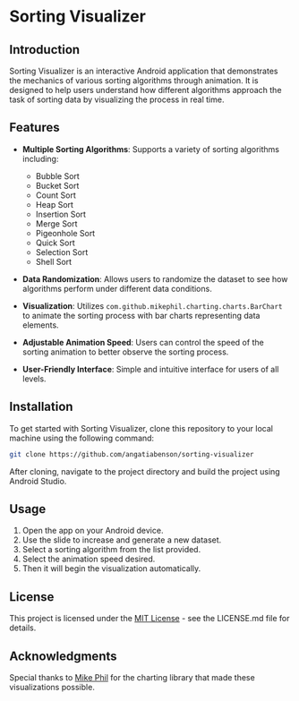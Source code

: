 # Sorting Visualizer

## Introduction
Sorting Visualizer is an interactive Android application that demonstrates the mechanics of various sorting algorithms through animation. It is designed to help users understand how different algorithms approach the task of sorting data by visualizing the process in real time.

## Features
- **Multiple Sorting Algorithms**: Supports a variety of sorting algorithms including:
  - Bubble Sort
  - Bucket Sort
  - Count Sort
  - Heap Sort
  - Insertion Sort
  - Merge Sort
  - Pigeonhole Sort
  - Quick Sort
  - Selection Sort
  - Shell Sort

- **Data Randomization**: Allows users to randomize the dataset to see how algorithms perform under different data conditions.

- **Visualization**: Utilizes `com.github.mikephil.charting.charts.BarChart` to animate the sorting process with bar charts representing data elements.

- **Adjustable Animation Speed**: Users can control the speed of the sorting animation to better observe the sorting process.

- **User-Friendly Interface**: Simple and intuitive interface for users of all levels.

## Installation

To get started with Sorting Visualizer, clone this repository to your local machine using the following command:

```bash
git clone https://github.com/angatiabenson/sorting-visualizer
```

After cloning, navigate to the project directory and build the project using Android Studio.

## Usage

1. Open the app on your Android device.
2. Use the slide to increase and generate a new dataset.
3. Select a sorting algorithm from the list provided.
4. Select the animation speed desired.
5. Then it will begin the visualization automatically.

## License

This project is licensed under the [MIT License](LICENSE.md) - see the LICENSE.md file for details.

## Acknowledgments

Special thanks to [Mike Phil](https://github.com/PhilJay/MPAndroidChart) for the charting library that made these visualizations possible.
